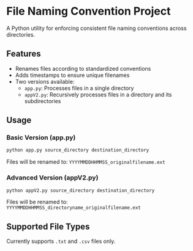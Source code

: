 # File Naming Convention Project

A Python utility for enforcing consistent file naming conventions across directories.

## Features

- Renames files according to standardized conventions
- Adds timestamps to ensure unique filenames
- Two versions available:
  - `app.py`: Processes files in a single directory
  - `appV2.py`: Recursively processes files in a directory and its subdirectories

## Usage

### Basic Version (app.py)

```bash
python app.py source_directory destination_directory
```

Files will be renamed to: `YYYYMMDDHHMMSS_originalfilename.ext`

### Advanced Version (appV2.py)

```bash
python appV2.py source_directory destination_directory
```

Files will be renamed to: `YYYYMMDDHHMMSS_directoryname_originalfilename.ext`

## Supported File Types

Currently supports `.txt` and `.csv` files only.